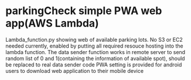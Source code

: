 # parkingCheck simple PWA web app(AWS Lambda)

Lambda_function.py showing web of available parking lots.
No S3 or EC2 needed currently, enabled by putting all required resouce hosting into the lambda function.
The data sender function works in remote server to send random list of 0 and 1(containing the information of available spot), should be replaced to real data sender code
PWA setting is provided for android users to download web application to their mobile device
